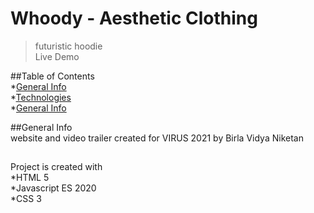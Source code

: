 # Whoody - Aesthetic Clothing
>futuristic hoodie  
>Live Demo  


##Table of Contents  
*[General Info](#general-info)  
*[Technologies](#technologies)     
*[General Info](#setup)   

##General Info    
website and video trailer created for VIRUS 2021 by Birla Vidya Niketan  

##
Project is created with  
*HTML 5  
*Javascript ES 2020  
*CSS 3   


